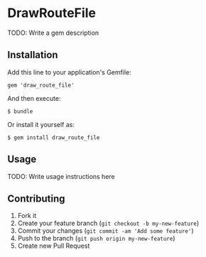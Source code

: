 # DrawRouteFile

TODO: Write a gem description

## Installation

Add this line to your application's Gemfile:

    gem 'draw_route_file'

And then execute:

    $ bundle

Or install it yourself as:

    $ gem install draw_route_file

## Usage

TODO: Write usage instructions here

## Contributing

1. Fork it
2. Create your feature branch (`git checkout -b my-new-feature`)
3. Commit your changes (`git commit -am 'Add some feature'`)
4. Push to the branch (`git push origin my-new-feature`)
5. Create new Pull Request
